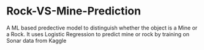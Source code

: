 # Rock-VS-Mine-Prediction
A ML based predective model to distinguish whether the object is a Mine or a Rock. It uses Logistic Regression to predict mine or rock by training on Sonar data from Kaggle
